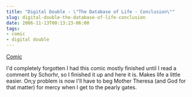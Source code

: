 ```yaml
---
title: "Digital Double - \"The Database of Life - Conclusion\""
slug: digital-double-the-database-of-life-conclusion
date: 2006-11-13T00:13:23-06:00
tags:
- comic
- digital double
---
```

[Comic](http://digitaldouble.smackjeeves.com/comics/78743/)

I'd completely forgotten I had this comic mostly finished until I read a comment by Schorhr, so I finished it up and here it is. Makes life a little easier. On;y problem is now I'll have to beg Mother Theresa (and God for that matter) for mercy when I get to the pearly gates.
